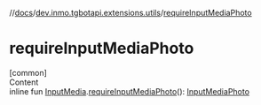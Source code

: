 //[docs](../../index.md)/[dev.inmo.tgbotapi.extensions.utils](index.md)/[requireInputMediaPhoto](require-input-media-photo.md)



# requireInputMediaPhoto  
[common]  
Content  
inline fun [InputMedia](../dev.inmo.tgbotapi.types.InputMedia/-input-media/index.md).[requireInputMediaPhoto](require-input-media-photo.md)(): [InputMediaPhoto](../dev.inmo.tgbotapi.types.InputMedia/-input-media-photo/index.md)  



